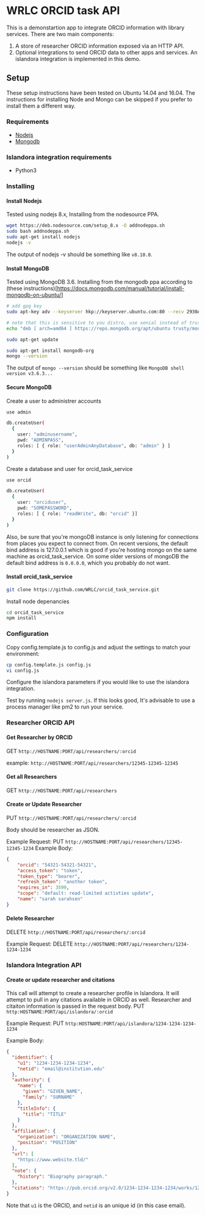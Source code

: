 # WRLC ORCID task API

This is a demonstartion app to integrate ORCID information with library services. There are two main components:
1. A store of researcher ORCID information exposed via an HTTP API.
2. Optional integrations to send ORCID data to other apps and services. An islandora integration is implemented in this demo. 

## Setup

These setup instructions have been tested on Ubuntu 14.04 and 16.04. The instructions for installing Node and Mongo can be skipped if you prefer to install them a different way.

### Requirements
- [Nodejs](https://nodejs.org)
- [Mongodb](https://www.mongodb.com)

### Islandora integration requirements
- Python3

### Installing

#### Install Nodejs
Tested using nodejs 8.x, Installing from the nodesource PPA.
```bash
wget https://deb.nodesource.com/setup_8.x -O addnodeppa.sh
sudo bash addnodeppa.sh
sudo apt-get install nodejs
nodejs -v
```
The output of nodejs -v should be something like `v8.10.0`.

#### Install MongoDB
Tested using MongoDB 3.6. Installing from the mongodb ppa according to (these instructions)[https://docs.mongodb.com/manual/tutorial/install-mongodb-on-ubuntu/]
```bash
# add gpg key
sudo apt-key adv --keyserver hkp://keyserver.ubuntu.com:80 --recv 2930ADAE8CAF5059EE73BB4B58712A2291FA4AD5    

# note that this is sensitive to you distro, use xenial instead of trusty for Ubuntu 16.04
echo "deb [ arch=amd64 ] https://repo.mongodb.org/apt/ubuntu trusty/mongodb-org/3.6 multiverse" | sudo tee /etc/apt/sources.list.d/mongodb-org-3.6.list 

sudo apt-get update

sudo apt-get install mongodb-org
mongo --version
```
The output of `mongo --version` should be something like `MongoDB shell version v3.6.3...`

#### Secure MongoDB
Create a user to administrer accounts
```bash
use admin

db.createUser(
  {
    user: "adminusername",
    pwd: "ADMINPASS",
    roles: [ { role: "userAdminAnyDatabase", db: "admin" } ]
  }
)
```

Create a database and user for orcid_task_service
```bash
use orcid

db.createUser(
  {
    user: "orciduser",
    pwd: "SOMEPASSWORD",
    roles: [ { role: "readWrite", db: "orcid" }]
  }
)
```

Also, be sure that you're mongoDB instance is only listening for connections from places you expect to connect from. On recent versions, the default bind address is 127.0.0.1 which is good if you're hosting mongo on the same machine as orcid_task_service. On some older versions of mongoDB the default bind address is `0.0.0.0`, which you probably do not want.

#### Install orcid_task_service
```bash
git clone https://github.com/WRLC/orcid_task_service.git
```

Install node depenancies
```bash
cd orcid_task_service
npm install
```

### Configuration
Copy config.template.js to config.js and adjust the settings to match your environment:
```bash
cp config.template.js config.js
vi config.js
```
Configure the islandora parameters if you would like to use the islandora integration.

Test by running `nodejs server.js`. If this looks good, It's advisable to use a process manager like pm2 to run your service.

### Researcher ORCID API

#### Get Researcher by ORCID

GET `http://HOSTNAME:PORT/api/researchers/:orcid`

example: `http://HOSTNAME:PORT/api/researchers/12345-12345-12345`

#### Get all Researchers
GET `http://HOSTNAME:PORT/api/researchers`

#### Create or Update Researcher
PUT `http://HOSTNAME:PORT/api/researchers/:orcid`

Body should be researcher as JSON. 

Example Request:
PUT `http://HOSTNAME:PORT/api/researchers/12345-12345-1234`
Example Body:
```json
{
    "orcid": "54321-54321-54321",
    "access_token": "token",
    "token_type": "bearer",
    "refresh_token": "another token",
    "expires_in": 3599,
    "scope": "default: read-limited activties update",
    "name": "sarah sarahsen"
}
```
#### Delete Researcher
DELETE `http://HOSTNAME:PORT/api/researchers/:orcid`

Example Request:
DELETE `http://HOSTNAME:PORT/api/researchers/1234-1234-1234`

### Islandora Integration API

#### Create or update researcher and citations
This call will attempt to create a researcher profile in Islandora. It will attempt to pull in any citations available in ORCID as well. Researcher and citaiton information is passed in the request body.
PUT `http:HOSTNAME:PORT/api/islandora/:orcid`

Example Request:
PUT `http:HOSTNAME:PORT/api/islandora/1234-1234-1234-1234`

Example Body:
```json
{
  "identifier": {
    "u1": "1234-1234-1234-1234",
    "netid": "email@institution.edu"
  },
  "authority": {
    "name": {
      "given": "GIVEN_NAME",
      "family": "SURNAME"
    },
    "titleInfo": {
      "title": "TITLE"
    }
  },
  "affiliation": {
    "organization": "ORGANIZATION NAME",
    "position": "POSITION"
  },
  "url": [
    "https://www.website.tld/"
  ],
  "note": {
    "history": "Biography paragraph."
  },
  "citations": "https://pub.orcid.org/v2.0/1234-1234-1234-1234/works/1234567,89101112,13141516"
}
```
Note that `u1` is the ORCID, and `netid` is an unique id (in this case email).

